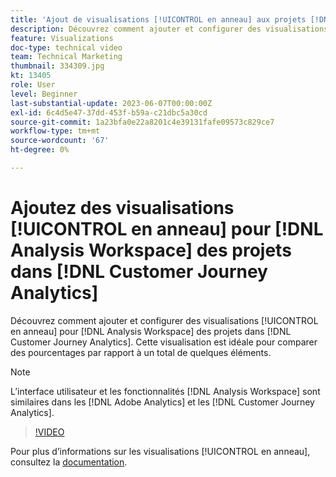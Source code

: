 ```yaml
---
title: 'Ajout de visualisations [!UICONTROL en anneau] aux projets [!DNL Analysis Workspace] '
description: Découvrez comment ajouter et configurer des visualisations [!UICONTROL en anneau] aux projets  [!DNL Analysis Workspace]  dans  [!DNL Customer Journey Analytics].
feature: Visualizations
doc-type: technical video
team: Technical Marketing
thumbnail: 334309.jpg
kt: 13405
role: User
level: Beginner
last-substantial-update: 2023-06-07T00:00:00Z
exl-id: 6c4d5e47-37dd-453f-b59a-c21dbc5a30cd
source-git-commit: 1a23bfa0e22a8201c4e39131fafe09573c829ce7
workflow-type: tm+mt
source-wordcount: '67'
ht-degree: 0%

---
```


# Ajoutez des visualisations [!UICONTROL en anneau] pour [!DNL Analysis Workspace] des projets dans [!DNL Customer Journey Analytics]

Découvrez comment ajouter et configurer des visualisations [!UICONTROL en anneau] pour [!DNL Analysis Workspace] des projets dans [!DNL Customer Journey Analytics]. Cette visualisation est idéale pour comparer des pourcentages par rapport à un total de quelques éléments.

>[!NOTE]
>
>L’interface utilisateur et les fonctionnalités [!DNL Analysis Workspace] sont similaires dans les [!DNL Adobe Analytics] et les [!DNL Customer Journey Analytics].

>[!VIDEO](https://video.tv.adobe.com/v/3416624/?quality=12&learn=on&captions=fre_fr)

Pour plus d’informations sur les visualisations [!UICONTROL en anneau], consultez la [documentation](https://experienceleague.adobe.com/docs/analytics-platform/using/cja-workspace/visualizations/donut.html?lang=fr).
